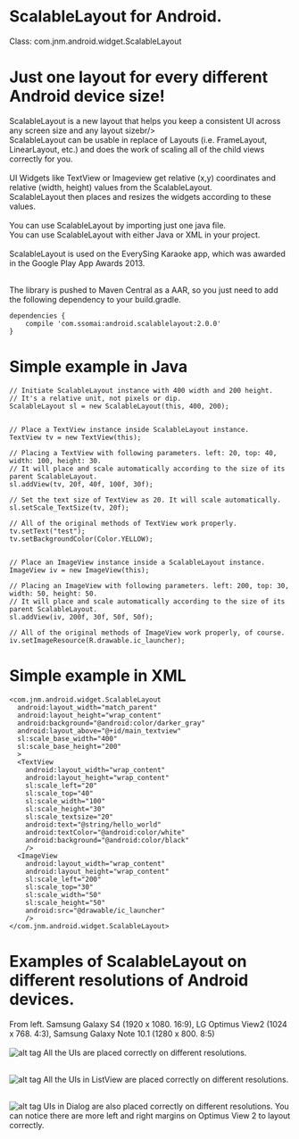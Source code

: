 ScalableLayout for Android. 
====================

Class: com.jnm.android.widget.ScalableLayout 

Just one layout for every different Android device size!<br/>
====================

ScalableLayout is a new layout that helps you keep a consistent UI across any screen size and any layout sizebr/>
<br/>
ScalableLayout can be usable in replace of Layouts (i.e. FrameLayout, LinearLayout, etc.) and does the work of scaling all of the child views correctly for you.<br/>
<br/>
UI Widgets like TextView or Imageview get relative (x,y) coordinates and relative (width, height) values from the ScalableLayout.<br/>
ScalableLayout then places and resizes the widgets according to these values.<br/>
<br/>
You can use ScalableLayout by importing just one java file.<br/>
You can use ScalableLayout with either Java or XML in your project.<br/>
<br/>
ScalableLayout is used on the EverySing Karaoke app, which was awarded in the Google Play App Awards 2013.<br/>
<br/>


The library is pushed to Maven Central as a AAR, so you just need to add the following dependency to your build.gradle.<br/>

    dependencies {
        compile 'com.ssomai:android.scalablelayout:2.0.0'
    }




# Simple example in Java

    // Initiate ScalableLayout instance with 400 width and 200 height. 
    // It's a relative unit, not pixels or dip.
    ScalableLayout sl = new ScalableLayout(this, 400, 200);


    // Place a TextView instance inside ScalableLayout instance. 
    TextView tv = new TextView(this);
    
    // Placing a TextView with following parameters. left: 20, top: 40, width: 100, height: 30.
    // It will place and scale automatically according to the size of its parent ScalableLayout.
    sl.addView(tv, 20f, 40f, 100f, 30f);
    
    // Set the text size of TextView as 20. It will scale automatically.
    sl.setScale_TextSize(tv, 20f);
    
    // All of the original methods of TextView work properly. 
    tv.setText("test");
    tv.setBackgroundColor(Color.YELLOW);
    
    
    // Place an ImageView instance inside a ScalableLayout instance. 
    ImageView iv = new ImageView(this);
    
    // Placing an ImageView with following parameters. left: 200, top: 30, width: 50, height: 50.
    // It will place and scale automatically according to the size of its parent ScalableLayout.
    sl.addView(iv, 200f, 30f, 50f, 50f);
    
    // All of the original methods of ImageView work properly, of course. 
    iv.setImageResource(R.drawable.ic_launcher);


# Simple example in XML

    <com.jnm.android.widget.ScalableLayout
      android:layout_width="match_parent"
      android:layout_height="wrap_content"
      android:background="@android:color/darker_gray"
      android:layout_above="@+id/main_textview"
      sl:scale_base_width="400"
      sl:scale_base_height="200"
      >
      <TextView 
        android:layout_width="wrap_content"
        android:layout_height="wrap_content"
        sl:scale_left="20"
        sl:scale_top="40"
        sl:scale_width="100"
        sl:scale_height="30"
        sl:scale_textsize="20"
        android:text="@string/hello_world" 
        android:textColor="@android:color/white"
        android:background="@android:color/black"
        />
      <ImageView 
        android:layout_width="wrap_content"
        android:layout_height="wrap_content"
        sl:scale_left="200"
        sl:scale_top="30"
        sl:scale_width="50"
        sl:scale_height="50"
        android:src="@drawable/ic_launcher"
        />
    </com.jnm.android.widget.ScalableLayout>        




Examples of ScalableLayout on different resolutions of Android devices.
====================
From left. Samsung Galaxy S4 (1920 x 1080. 16:9), LG Optimus View2 (1024 x 768. 4:3), Samsung Galaxy Note 10.1 (1280 x 800. 8:5)<br/><br/>
![alt tag](https://raw.github.com/ssomai/ScalableLayout/master/images/sl_01_main.jpg)
All the UIs are placed correctly on different resolutions.<br/><br/>

![alt tag](https://raw.github.com/ssomai/ScalableLayout/master/images/sl_02_singtop100.jpg)
All the UIs in ListView are placed correctly on different resolutions.<br/><br/>

![alt tag](https://raw.github.com/ssomai/ScalableLayout/master/images/sl_03_singoption.jpg)
UIs in Dialog are also placed correctly on different resolutions. You can notice there are more left and right margins on Optimus View 2 to layout correctly.<br/>




